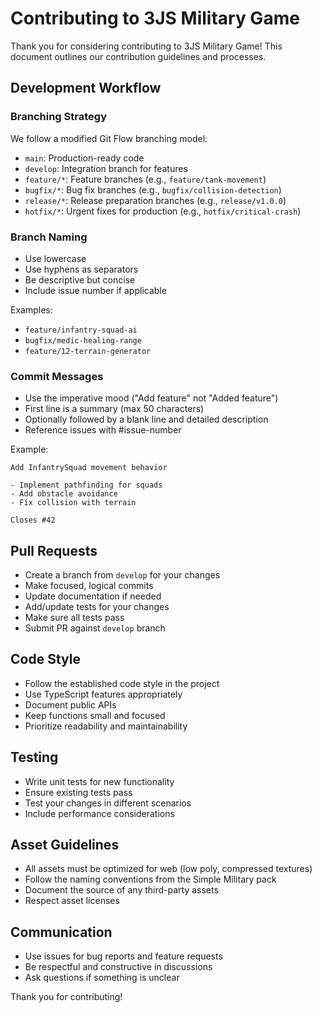 # Contributing to 3JS Military Game

Thank you for considering contributing to 3JS Military Game! This document outlines our contribution guidelines and processes.

## Development Workflow

### Branching Strategy
We follow a modified Git Flow branching model:

- `main`: Production-ready code
- `develop`: Integration branch for features
- `feature/*`: Feature branches (e.g., `feature/tank-movement`)
- `bugfix/*`: Bug fix branches (e.g., `bugfix/collision-detection`)
- `release/*`: Release preparation branches (e.g., `release/v1.0.0`)
- `hotfix/*`: Urgent fixes for production (e.g., `hotfix/critical-crash`)

### Branch Naming
- Use lowercase
- Use hyphens as separators
- Be descriptive but concise
- Include issue number if applicable

Examples:
- `feature/infantry-squad-ai`
- `bugfix/medic-healing-range`
- `feature/12-terrain-generator`

### Commit Messages
- Use the imperative mood ("Add feature" not "Added feature")
- First line is a summary (max 50 characters)
- Optionally followed by a blank line and detailed description
- Reference issues with #issue-number

Example:
```
Add InfantrySquad movement behavior

- Implement pathfinding for squads
- Add obstacle avoidance
- Fix collision with terrain

Closes #42
```

## Pull Requests
- Create a branch from `develop` for your changes
- Make focused, logical commits
- Update documentation if needed
- Add/update tests for your changes
- Make sure all tests pass
- Submit PR against `develop` branch

## Code Style
- Follow the established code style in the project
- Use TypeScript features appropriately
- Document public APIs
- Keep functions small and focused
- Prioritize readability and maintainability

## Testing
- Write unit tests for new functionality
- Ensure existing tests pass
- Test your changes in different scenarios
- Include performance considerations

## Asset Guidelines
- All assets must be optimized for web (low poly, compressed textures)
- Follow the naming conventions from the Simple Military pack
- Document the source of any third-party assets
- Respect asset licenses

## Communication
- Use issues for bug reports and feature requests
- Be respectful and constructive in discussions
- Ask questions if something is unclear

Thank you for contributing! 